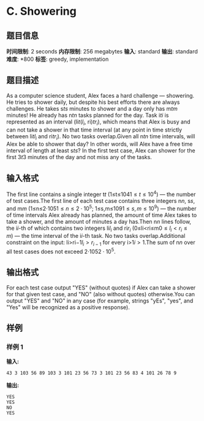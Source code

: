 # C. Showering

## 题目信息

**时间限制**: 2 seconds
**内存限制**: 256 megabytes
**输入**: standard
**输出**: standard
**难度**: *800
**标签**: greedy, implementation

## 题目描述

As a computer science student, Alex faces a hard challenge — showering. He tries to shower daily, but despite his best efforts there are always challenges. He takes s$t$$s$ minutes to shower and a day only has m$t$$m$ minutes! He already has n$t$$n$ tasks planned for the day. Task i$t$$i$ is represented as an interval (li$t$$(l_i$, ri)$t$$r_i)$, which means that Alex is busy and can not take a shower in that time interval (at any point in time strictly between li$t$$l_i$ and ri$t$$r_i$). No two tasks overlap.Given all n$t$$n$ time intervals, will Alex be able to shower that day? In other words, will Alex have a free time interval of length at least s$t$$s$? In the first test case, Alex can shower for the first 3$t$$3$ minutes of the day and not miss any of the tasks.

## 输入格式

The first line contains a single integer t$t$ (1≤t≤104$1 \leq t \leq 10^4$) — the number of test cases.The first line of each test case contains three integers n$n$, s$s$, and m$m$ (1≤n≤2⋅105$1 \leq n \leq 2 \cdot 10^5$; 1≤s,m≤109$1 \leq s, m \leq 10^9$) — the number of time intervals Alex already has planned, the amount of time Alex takes to take a shower, and the amount of minutes a day has.Then n$n$ lines follow, the i$i$-th of which contains two integers li$l_i$ and ri$r_i$ (0≤li<ri≤m$0 \leq l_i < r_i \leq m$) — the time interval of the i$i$-th task. No two tasks overlap.Additional constraint on the input: li>ri−1$l_i > r_{i-1}$ for every i>1$i > 1$.The sum of n$n$ over all test cases does not exceed 2⋅105$2 \cdot 10^5$.

## 输出格式

For each test case output "YES" (without quotes) if Alex can take a shower for that given test case, and "NO" (also without quotes) otherwise.You can output "YES" and "NO" in any case (for example, strings "yEs", "yes", and "Yes" will be recognized as a positive response).

## 样例

### 样例 1

**输入:**
```
43 3 103 56 89 103 3 101 23 56 73 3 101 23 56 83 4 101 26 78 9
```

**输出:**
```
YES
YES
NO
YES
```
